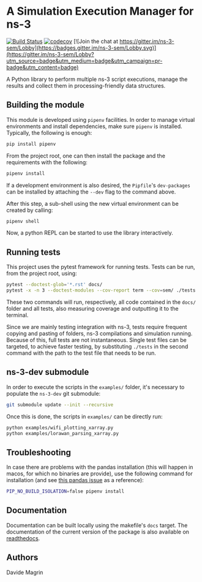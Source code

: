 # A Simulation Execution Manager for ns-3 #

[![Build Status](https://travis-ci.org/DvdMgr/sem.svg?branch=develop)](https://travis-ci.org/DvdMgr/sem)
[![codecov](https://codecov.io/gh/DvdMgr/sem/branch/develop/graph/badge.svg)](https://codecov.io/gh/DvdMgr/sem)
[![Join the chat at https://gitter.im/ns-3-sem/Lobby](https://badges.gitter.im/ns-3-sem/Lobby.svg)](https://gitter.im/ns-3-sem/Lobby?utm_source=badge&utm_medium=badge&utm_campaign=pr-badge&utm_content=badge)

A Python library to perform multiple ns-3 script executions, manage
the results and collect them in processing-friendly data structures.

## Building the module ##

This module is developed using `pipenv` facilities. In order to manage
virtual environments and install dependencies, make sure `pipenv` is
installed. Typically, the following is enough:

```bash
pip install pipenv
```

From the project root, one can then install the package and the
requirements with the following:

```bash
pipenv install
```

If a development environment is also desired, the `Pipfile`'s
`dev-packages` can be installed by attaching the `--dev` flag to the
command above.

After this step, a sub-shell using the new virtual environment can be
created by calling:

```bash
pipenv shell
```

Now, a python REPL can be started to use the library interactively.

## Running tests ##

This project uses the pytest framework for running tests. Tests can be run, from
the project root, using:

```bash
pytest --doctest-glob='*.rst' docs/
pytest -x -n 3 --doctest-modules --cov-report term --cov=sem/ ./tests
```

These two commands will run, respectively, all code contained in the `docs/`
folder and all tests, also measuring coverage and outputting it to the terminal.

Since we are mainly testing integration with ns-3, tests require frequent
copying and pasting of folders, ns-3 compilations and simulation running.
Because of this, full tests are not instantaneous. Single test files can be
targeted, to achieve faster testing, by substituting `./tests` in the second
command with the path to the test file that needs to be run.

## ns-3-dev submodule ##

In order to execute the scripts in the `examples/` folder, it's necessary to
populate the `ns-3-dev` git submodule:

```bash
git submodule update --init --recursive
```

Once this is done, the scripts in `examples/` can be directly run:

```bash
python examples/wifi_plotting_xarray.py
python examples/lorawan_parsing_xarray.py
```

## Troubleshooting ##

In case there are problems with the pandas installation (this will happen in
macos, for which no binaries are provide), use the following command for
installation (and see [this pandas
issue](https://github.com/pandas-dev/pandas/issues/20775) as a reference):

```bash
PIP_NO_BUILD_ISOLATION=false pipenv install
```

## Documentation ##

Documentation can be built locally using the makefile's `docs` target.
The documentation of the current version of the package is also
available on [readthedocs][rtd].

## Authors ##

Davide Magrin

[rtd]: https://simulationexecutionmanager.readthedocs.io
